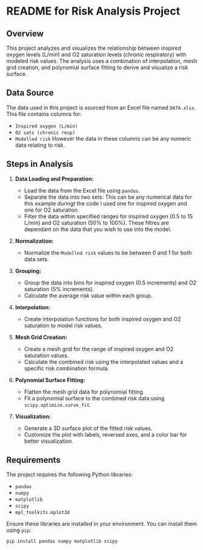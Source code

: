 # README for Risk Analysis Project

## Overview

This project analyzes and visualizes the relationship between inspired oxygen levels (L/min) and O2 saturation levels (chronic respiratory) with modeled risk values. The analysis uses a combination of interpolation, mesh grid creation, and polynomial surface fitting to derive and visualize a risk surface.

## Data Source

The data used in this project is sourced from an Excel file named `DATA.xlsx`. This file contains columns for:
- `Inspired oxygen (L/min)`
- `O2 sats (chronic resp)`
- `Modelled risk`
However the data in these columns can be any numeric data relating to risk.

## Steps in Analysis

1. **Data Loading and Preparation:**
   - Load the data from the Excel file using `pandas`.
   - Separate the data into two sets: This can be any numerical data for this example duringt the code I used one for inspired oxygen and one for O2 saturation. 
   - Filter the data within specified ranges for inspired oxygen (0.5 to 15 L/min) and O2 saturation (50% to 100%). These filtres are dependant on the data that you wish to use into the model.

2. **Normalization:**
   - Normalize the `Modelled risk` values to be between 0 and 1 for both data sets.

3. **Grouping:**
   - Group the data into bins for inspired oxygen (0.5 increments) and O2 saturation (5% increments).
   - Calculate the average risk value within each group.

4. **Interpolation:**
   - Create interpolation functions for both inspired oxygen and O2 saturation to model risk values.

5. **Mesh Grid Creation:**
   - Create a mesh grid for the range of inspired oxygen and O2 saturation values.
   - Calculate the combined risk using the interpolated values and a specific risk combination formula.

6. **Polynomial Surface Fitting:**
   - Flatten the mesh grid data for polynomial fitting.
   - Fit a polynomial surface to the combined risk data using `scipy.optimize.curve_fit`.

7. **Visualization:**
   - Generate a 3D surface plot of the fitted risk values.
   - Customize the plot with labels, reversed axes, and a color bar for better visualization.

## Requirements

The project requires the following Python libraries:
- `pandas`
- `numpy`
- `matplotlib`
- `scipy`
- `mpl_toolkits.mplot3d`

Ensure these libraries are installed in your environment. You can install them using `pip`:
```sh
pip install pandas numpy matplotlib scipy
